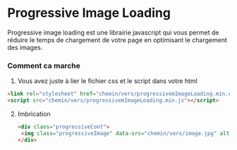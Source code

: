 # Progressive Image Loading

Progressive image loading est une librairie javascript qui vous permet de réduire le temps de chargement de votre page en optimisant le chargement des images.

### Comment ca marche

1. Vous avez juste à lier le fichier css et le script dans votre html

  ```html
  <link rel="stylesheet" href="chemin/vers/progressivemImageLoading.min.css">
  <script src="chemin/vers/progressivemImageLoading.min.js"></script>
  ```
  
2. Imbrication

   ```html
   <div class="progressiveCont">
    <img class="progressiveImage" data-src="chemin/vers/image.jpg" alt="" />
   </div>
   ```
